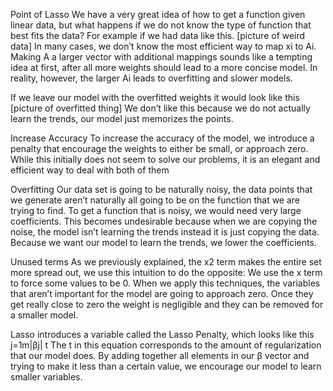 Point of Lasso
We have a very great idea of how to get a function given linear data, but what happens if we do not know the type of function that best fits the data?
For example if we had data like this.
[picture of weird data]
In many cases, we don’t know the most efficient way to map xi to Ai. Making A a larger vector with additional mappings sounds like a tempting idea at first, after all more weights should lead to a more concise model. In reality, however, the larger Ai leads to overfitting and slower models.

If we leave our model with the overfitted weights it would look like this
[picture of overfitted thing]
We don’t like this because we do not actually learn the trends, our model just memorizes the points.

Increase Accuracy
 To increase the accuracy of the model, we introduce a penalty that encourage the weights to either be small, or approach zero. While this initially does not seem to solve our problems, it is an elegant and efficient way to deal with both of them

Overfitting
Our data set is going to be naturally noisy, the data points that we generate aren’t naturally all going to be on the function that we are trying to find. To get a function that is noisy, we would need very large coefficients. This becomes undesirable because when we are copying the noise, the model isn’t learning the trends instead it is just copying the data. Because we want our model to learn the trends, we lower the coefficients.

Unused terms
As we previously explained, the x2 term makes the entire set more spread out, we use this intuition to do the opposite: We use the x term to force some values to be 0. When we apply this techniques, the variables that aren’t important for the model are going to approach zero. Once they get really close to zero the weight is negligible and they can be removed for a smaller model.

Lasso introduces a variable called the Lasso Penalty, which looks like this
j=1m|βj| t
The t in this equation corresponds to the amount of regularization that our model does. By adding together all elements in our β vector and trying to make it less than a certain value, we encourage our model to learn smaller variables.

